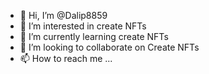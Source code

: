 - 👋 Hi, I’m @Dalip8859
- 👀 I’m interested in create NFTs
- 🌱 I’m currently learning create NFTs
- 💞️ I’m looking to collaborate on Create NFTs
- 📫 How to reach me ...

<!---
Dalip8859/Dalip8859 is a ✨ special ✨ repository because its `README.md` (this file) appears on your GitHub profile.
You can click the Preview link to take a look at your changes.
--->
